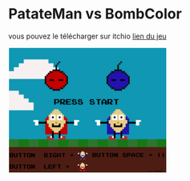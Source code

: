 # PatateMan vs BombColor #

vous pouvez le télécharger sur itchio [lien du jeu](https://jvlassoie.itch.io/patatemanvsbombcolor)

![Image](/readmeImage/patate.png)